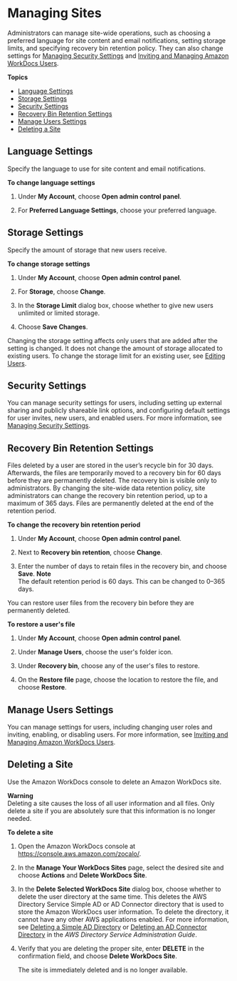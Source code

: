 # Managing Sites<a name="manage-sites"></a>

Administrators can manage site\-wide operations, such as choosing a preferred language for site content and email notifications, setting storage limits, and specifying recovery bin retention policy\. They can also change settings for [Managing Security Settings](security-settings.md) and [Inviting and Managing Amazon WorkDocs Users](users.md)\.

**Topics**
+ [Language Settings](#language-settings)
+ [Storage Settings](#storage-limits)
+ [Security Settings](#manage-security-settings)
+ [Recovery Bin Retention Settings](#recovery-bin)
+ [Manage Users Settings](#manage-users-settings)
+ [Deleting a Site](#delete_site)

## Language Settings<a name="language-settings"></a>

Specify the language to use for site content and email notifications\.

**To change language settings**

1. Under **My Account**, choose **Open admin control panel**\.

1. For **Preferred Language Settings**, choose your preferred language\.

## Storage Settings<a name="storage-limits"></a>

Specify the amount of storage that new users receive\.

**To change storage settings**

1. Under **My Account**, choose **Open admin control panel**\.

1. For **Storage**, choose **Change**\.

1. In the **Storage Limit** dialog box, choose whether to give new users unlimited or limited storage\.

1. Choose **Save Changes**\.

Changing the storage setting affects only users that are added after the setting is changed\. It does not change the amount of storage allocated to existing users\. To change the storage limit for an existing user, see [Editing Users](edit_user.md)\.

## Security Settings<a name="manage-security-settings"></a>

You can manage security settings for users, including setting up external sharing and publicly shareable link options, and configuring default settings for user invites, new users, and enabled users\. For more information, see [Managing Security Settings](security-settings.md)\.

## Recovery Bin Retention Settings<a name="recovery-bin"></a>

Files deleted by a user are stored in the user’s recycle bin for 30 days\. Afterwards, the files are temporarily moved to a recovery bin for 60 days before they are permanently deleted\. The recovery bin is visible only to administrators\. By changing the site\-wide data retention policy, site administrators can change the recovery bin retention period, up to a maximum of 365 days\. Files are permanently deleted at the end of the retention period\.

**To change the recovery bin retention period**

1. Under **My Account**, choose **Open admin control panel**\.

1. Next to **Recovery bin retention**, choose **Change**\.

1. Enter the number of days to retain files in the recovery bin, and choose **Save**\.
**Note**  
The default retention period is 60 days\. This can be changed to 0–365 days\.

You can restore user files from the recovery bin before they are permanently deleted\.

**To restore a user's file**

1. Under **My Account**, choose **Open admin control panel**\.

1. Under **Manage Users**, choose the user's folder icon\.

1. Under **Recovery bin**, choose any of the user's files to restore\.

1. On the **Restore file** page, choose the location to restore the file, and choose **Restore**\.

## Manage Users Settings<a name="manage-users-settings"></a>

You can manage settings for users, including changing user roles and inviting, enabling, or disabling users\. For more information, see [Inviting and Managing Amazon WorkDocs Users](users.md)\.

## Deleting a Site<a name="delete_site"></a>

Use the Amazon WorkDocs console to delete an Amazon WorkDocs site\.

**Warning**  
Deleting a site causes the loss of all user information and all files\. Only delete a site if you are absolutely sure that this information is no longer needed\.

**To delete a site**

1. Open the Amazon WorkDocs console at [https://console\.aws\.amazon\.com/zocalo/](https://console.aws.amazon.com/zocalo/)\.

1. In the **Manage Your WorkDocs Sites** page, select the desired site and choose **Actions** and **Delete WorkDocs Site**\.

1. In the **Delete Selected WorkDocs Site** dialog box, choose whether to delete the user directory at the same time\. This deletes the AWS Directory Service Simple AD or AD Connector directory that is used to store the Amazon WorkDocs user information\. To delete the directory, it cannot have any other AWS applications enabled\. For more information, see [Deleting a Simple AD Directory](http://docs.aws.amazon.com/directoryservice/latest/admin-guide/simple_ad_delete.html) or [Deleting an AD Connector Directory](http://docs.aws.amazon.com/directoryservice/latest/admin-guide/ad_connector_delete.html) in the *AWS Directory Service Administration Guide*\.

1. Verify that you are deleting the proper site, enter **DELETE** in the confirmation field, and choose **Delete WorkDocs Site**\. 

   The site is immediately deleted and is no longer available\.